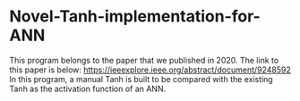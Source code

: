 # Novel-Tanh-implementation-for-ANN
This program belongs to the paper that we published in 2020. The link to this paper is below: https://ieeexplore.ieee.org/abstract/document/9248592 In this program, a manual Tanh is built to be compared with the existing Tanh as the activation function of an ANN.
